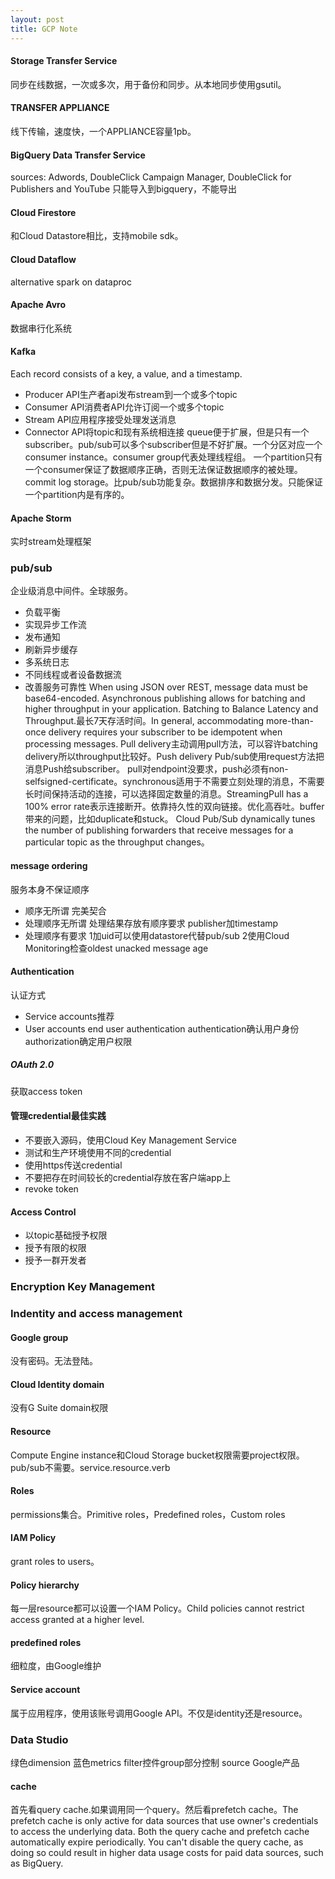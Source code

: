 ```yaml
---
layout: post
title: GCP Note
---
```


#### Storage Transfer Service
同步在线数据，一次或多次，用于备份和同步。从本地同步使用gsutil。

#### TRANSFER APPLIANCE
线下传输，速度快，一个APPLIANCE容量1pb。

#### BigQuery Data Transfer Service
sources:  Adwords, DoubleClick Campaign Manager, DoubleClick for Publishers and YouTube
只能导入到bigquery，不能导出

#### Cloud Firestore
和Cloud Datastore相比，支持mobile sdk。

#### Cloud Dataflow
alternative spark on dataproc 

#### Apache Avro
数据串行化系统

#### Kafka
Each record consists of a key, a value, and a timestamp.
- Producer API生产者api发布stream到一个或多个topic
- Consumer API消费者API允许订阅一个或多个topic
- Stream API应用程序接受处理发送消息
- Connector API将topic和现有系统相连接
queue便于扩展，但是只有一个subscriber。pub/sub可以多个subscriber但是不好扩展。一个分区对应一个consumer instance。consumer group代表处理线程组。
一个partition只有一个consumer保证了数据顺序正确，否则无法保证数据顺序的被处理。commit log storage。比pub/sub功能复杂。数据排序和数据分发。只能保证一个partition内是有序的。

#### Apache Storm
实时stream处理框架

### pub/sub
企业级消息中间件。全球服务。
- 负载平衡
- 实现异步工作流
- 发布通知
- 刷新异步缓存
- 多系统日志
- 不同线程或者设备数据流
- 改善服务可靠性
When using JSON over REST, message data must be base64-encoded. Asynchronous publishing allows for batching and higher throughput in your application. Batching to Balance Latency and Throughput.最长7天存活时间。In general, accommodating more-than-once delivery requires your subscriber to be idempotent when processing messages. Pull delivery主动调用pull方法，可以容许batching delivery所以throughput比较好。Push delivery Pub/sub使用request方法把消息Push给subscriber。
pull对endpoint没要求，push必须有non-selfsigned-certificate。synchronous适用于不需要立刻处理的消息，不需要长时间保持活动的连接，可以选择固定数量的消息。StreamingPull has a 100% error rate表示连接断开。依靠持久性的双向链接。优化高吞吐。buffer带来的问题，比如duplicate和stuck。
Cloud Pub/Sub dynamically tunes the number of publishing forwarders that receive messages for a particular topic as the throughput changes。

#### message ordering
服务本身不保证顺序
- 顺序无所谓 完美契合
- 处理顺序无所谓 处理结果存放有顺序要求 publisher加timestamp
- 处理顺序有要求 1加uid可以使用datastore代替pub/sub 2使用Cloud Monitoring检查oldest unacked message age

#### Authentication
认证方式
- Service accounts推荐
- User accounts end user authentication authentication确认用户身份 authorization确定用户权限

##### OAuth 2.0
获取access token

#### 管理credential最佳实践
- 不要嵌入源码，使用Cloud Key Management Service
- 测试和生产环境使用不同的credential
- 使用https传送credential
- 不要把存在时间较长的credential存放在客户端app上
- revoke token

#### Access Control
- 以topic基础授予权限
- 授予有限的权限
- 授予一群开发者

### Encryption Key Management

### Indentity and access management

#### Google group
没有密码。无法登陆。

#### Cloud Identity domain
没有G Suite domain权限

#### Resource
Compute Engine instance和Cloud Storage bucket权限需要project权限。pub/sub不需要。service.resource.verb

#### Roles
permissions集合。Primitive roles，Predefined roles，Custom roles

#### IAM Policy
grant roles to users。

#### Policy hierarchy
每一层resource都可以设置一个IAM Policy。Child policies cannot restrict access granted at a higher level.

#### predefined roles
细粒度，由Google维护

#### Service account
属于应用程序，使用该账号调用Google API。不仅是identity还是resource。

### Data Studio
绿色dimension 蓝色metrics
filter控件group部分控制
source Google产品
#### cache
首先看query cache.如果调用同一个query。然后看prefetch cache。The prefetch cache is only active for data sources that use owner's credentials to access the underlying data. Both the query cache and prefetch cache automatically expire periodically. You can't disable the query cache, as doing so could result in higher data usage costs for paid data sources, such as BigQuery.






